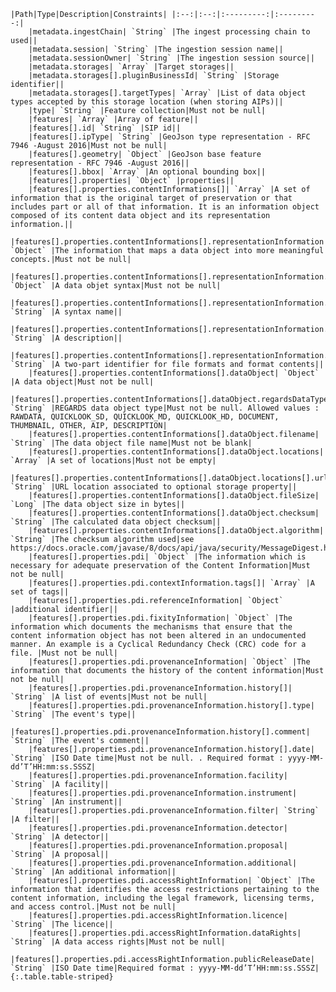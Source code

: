     |Path|Type|Description|Constraints| |:--:|:--:|:---------:|:---------:|
        |metadata.ingestChain| `String` |The ingest processing chain to used||
        |metadata.session| `String` |The ingestion session name||
        |metadata.sessionOwner| `String` |The ingestion session source||
        |metadata.storages| `Array` |Target storages||
        |metadata.storages[].pluginBusinessId| `String` |Storage identifier||
        |metadata.storages[].targetTypes| `Array` |List of data object types accepted by this storage location (when storing AIPs)||
        |type| `String` |Feature collection|Must not be null|
        |features| `Array` |Array of feature||
        |features[].id| `String` |SIP id||
        |features[].ipType| `String` |GeoJson type representation - RFC 7946 -August 2016|Must not be null|
        |features[].geometry| `Object` |GeoJson base feature representation - RFC 7946 -August 2016||
        |features[].bbox| `Array` |An optional bounding box||
        |features[].properties| `Object` |properties||
        |features[].properties.contentInformations[]| `Array` |A set of information that is the original target of preservation or that includes part or all of that information. It is an information object composed of its content data object and its representation information.||
        |features[].properties.contentInformations[].representationInformation| `Object` |The information that maps a data object into more meaningful concepts.|Must not be null|
        |features[].properties.contentInformations[].representationInformation.syntax| `Object` |A data objet syntax|Must not be null|
        |features[].properties.contentInformations[].representationInformation.syntax.name| `String` |A syntax name||
        |features[].properties.contentInformations[].representationInformation.syntax.description| `String` |A description||
        |features[].properties.contentInformations[].representationInformation.syntax.mimeType| `String` |A two-part identifier for file formats and format contents||
        |features[].properties.contentInformations[].dataObject| `Object` |A data object|Must not be null|
        |features[].properties.contentInformations[].dataObject.regardsDataType| `String` |REGARDS data object type|Must not be null. Allowed values : RAWDATA, QUICKLOOK_SD, QUICKLOOK_MD, QUICKLOOK_HD, DOCUMENT, THUMBNAIL, OTHER, AIP, DESCRIPTION|
        |features[].properties.contentInformations[].dataObject.filename| `String` |The data object file name|Must not be blank|
        |features[].properties.contentInformations[].dataObject.locations| `Array` |A set of locations|Must not be empty|
        |features[].properties.contentInformations[].dataObject.locations[].url| `String` |URL location associated to optional storage property||
        |features[].properties.contentInformations[].dataObject.fileSize| `Long` |The data object size in bytes||
        |features[].properties.contentInformations[].dataObject.checksum| `String` |The calculated data object checksum||
        |features[].properties.contentInformations[].dataObject.algorithm| `String` |The checksum algorithm used|see https://docs.oracle.com/javase/8/docs/api/java/security/MessageDigest.html[java.security.MessageDigest]|
        |features[].properties.pdi| `Object` |The information which is necessary for adequate preservation of the Content Information|Must not be null|
        |features[].properties.pdi.contextInformation.tags[]| `Array` |A set of tags||
        |features[].properties.pdi.referenceInformation| `Object` |additional identifier||
        |features[].properties.pdi.fixityInformation| `Object` |The information which documents the mechanisms that ensure that the content information object has not been altered in an undocumented manner. An example is a Cyclical Redundancy Check (CRC) code for a file. |Must not be null|
        |features[].properties.pdi.provenanceInformation| `Object` |The information that documents the history of the content information|Must not be null|
        |features[].properties.pdi.provenanceInformation.history[]| `String` |A list of events|Must not be null|
        |features[].properties.pdi.provenanceInformation.history[].type| `String` |The event's type||
        |features[].properties.pdi.provenanceInformation.history[].comment| `String` |The event's comment||
        |features[].properties.pdi.provenanceInformation.history[].date| `String` |ISO Date time|Must not be null. . Required format : yyyy-MM-dd’T’HH:mm:ss.SSSZ|
        |features[].properties.pdi.provenanceInformation.facility| `String` |A facility||
        |features[].properties.pdi.provenanceInformation.instrument| `String` |An instrument||
        |features[].properties.pdi.provenanceInformation.filter| `String` |A filter||
        |features[].properties.pdi.provenanceInformation.detector| `String` |A detector||
        |features[].properties.pdi.provenanceInformation.proposal| `String` |A proposal||
        |features[].properties.pdi.provenanceInformation.additional| `String` |An additional information||
        |features[].properties.pdi.accessRightInformation| `Object` |The information that identifies the access restrictions pertaining to the content information, including the legal framework, licensing terms, and access control.|Must not be null|
        |features[].properties.pdi.accessRightInformation.licence| `String` |The licence||
        |features[].properties.pdi.accessRightInformation.dataRights| `String` |A data access rights|Must not be null|
        |features[].properties.pdi.accessRightInformation.publicReleaseDate| `String` |ISO Date time|Required format : yyyy-MM-dd’T’HH:mm:ss.SSSZ|
    {:.table.table-striped}
